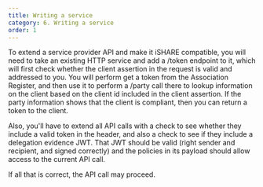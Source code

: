 ```yaml
---
title: Writing a service
category: 6. Writing a service
order: 1
---
```


To extend a service provider API and make it iSHARE compatible, you will need to take an existing HTTP service and add a /token endpoint to it, which will first check whether the client assertion in the request is valid and addressed to you. You will perform get a token from the Association Register, and then use it to perform a /party call there to lookup information on the client based on the client id included in the client assertion. If the party information shows that the client is compliant, then you can return a token to the client.

Also, you'll have to extend all API calls with a check to see whether they include a valid token in the header, and also a check to see if they include a delegation evidence JWT. That JWT should be valid (right sender and recipient, and signed correctly) and the policies in its payload should allow access to the current API call.

If all that is correct, the API call may proceed.
